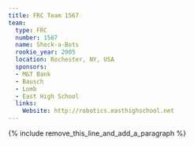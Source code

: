 ```yaml
---
title: FRC Team 1567
team:
  type: FRC
  number: 1567
  name: Shock-a-Bots
  rookie_year: 2005
  location: Rochester, NY, USA
  sponsors:
  - M&T Bank
  - Bausch
  - Lomb
  - East High School
  links:
    Website: http://robotics.easthighschool.net
---
```


{% include remove_this_line_and_add_a_paragraph %}